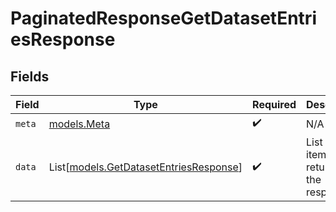 # PaginatedResponseGetDatasetEntriesResponse


## Fields

| Field                                                                            | Type                                                                             | Required                                                                         | Description                                                                      |
| -------------------------------------------------------------------------------- | -------------------------------------------------------------------------------- | -------------------------------------------------------------------------------- | -------------------------------------------------------------------------------- |
| `meta`                                                                           | [models.Meta](../models/meta.md)                                                 | :heavy_check_mark:                                                               | N/A                                                                              |
| `data`                                                                           | List[[models.GetDatasetEntriesResponse](../models/getdatasetentriesresponse.md)] | :heavy_check_mark:                                                               | List of items returned in the response                                           |